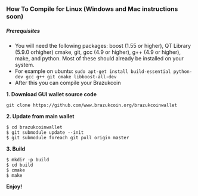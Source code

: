 

### How To Compile for Linux (Windows and Mac instructions soon)


##### Prerequisites

- You will need the following packages: boost (1.55 or higher), QT Library (5.9.0 orhigher) cmake, git, gcc (4.9 or higher), g++ (4.9 or higher), make, and python. Most of these should already be installed on your system.
- For example on ubuntu: `sudo apt-get install build-essential python-dev gcc g++ git cmake libboost-all-dev `
- After this you can compile your Brazukcoin


**1. Download GUI wallet source code**

```
git clone https://github.com/www.brazukcoin.org/brazukcoinwallet
```

**2. Update from main wallet**

```
$ cd brazukcoinwallet
$ git submodule update --init
$ git submodule foreach git pull origin master
```

**3. Build**

```
$ mkdir -p build
$ cd build
$ cmake
$ make
```
**Enjoy!**

